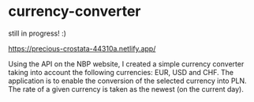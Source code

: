 # currency-converter

still in progress! :)

https://precious-crostata-44310a.netlify.app/

Using the API on the NBP website, I created a simple currency converter taking into account the following currencies: EUR, USD and CHF. The application is to enable the conversion of the selected currency into PLN. The rate of a given currency is taken as the newest (on the current day).
